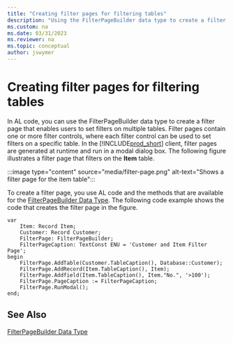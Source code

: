 ```yaml
---
title: "Creating filter pages for filtering tables"
description: "Using the FilterPageBuilder data type to create a filter page in AL for Business Central."
ms.custom: na
ms.date: 03/31/2023
ms.reviewer: na
ms.topic: conceptual
author: jswymer
---
```


# Creating filter pages for filtering tables

In AL code, you can use the FilterPageBuilder data type to create a filter page that enables users to set filters on multiple tables. Filter pages contain one or more filter controls, where each filter control can be used to set filters on a specific table. In the [!INCLUDE[prod_short](includes/prod_short.md)] client, filter pages are generated at runtime and run in a modal dialog box. The following figure illustrates a filter page that filters on the **Item** table.  

:::image type="content" source="media/filter-page.png" alt-text="Shows a filter page for the item table":::
  
To create a filter page, you use AL code and the methods that are available for the [FilterPageBuilder Data Type](methods-auto/filterpagebuilder/filterpagebuilder-data-type.md). The following code example shows the code that creates the filter page in the figure.  
  
```AL
var
    Item: Record Item;
    Customer: Record Customer;
    FilterPage: FilterPageBuilder;
    FilterPageCaption: TextConst ENU = 'Customer and Item Filter Page';
begin
    FilterPage.AddTable(Customer.TableCaption(), Database::Customer);
    FilterPage.AddRecord(Item.TableCaption(), Item);
    FilterPage.Addfield(Item.TableCaption(), Item."No.", '>100');
    FilterPage.PageCaption := FilterPageCaption;
    FilterPage.RunModal();
end;
```
  
## See Also

[FilterPageBuilder Data Type](methods-auto/filterpagebuilder/filterpagebuilder-data-type.md)  
